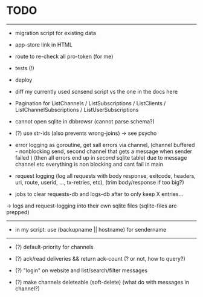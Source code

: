 

  TODO
========

-------------------------------------------------------------------------------------------------------------------------------

 - migration script for existing data

 - app-store link in HTML

 - route to re-check all pro-token (for me)

 - tests (!)

 - deploy

 - diff my currently used scnsend script vs the one in the docs here

 - Pagination for ListChannels / ListSubscriptions / ListClients / ListChannelSubscriptions / ListUserSubscriptions

 - cannot open sqlite in dbbrowsr (cannot parse schema?)

- (?) use str-ids (also prevents wrong-joins) -> see psycho

 - error logging as goroutine, get sall errors via channel,
   (channel buffered - nonblocking send, second channel that gets a message when sender failed )
   (then all errors end up in _second_ sqlite table)
   due to message channel etc everything is non blocking and cant fail in main

 - request logging (log all requests with body response, exitcode, headers, uri, route, userid, ..., tx-retries, etc), (trim body/response if too big?)

 - jobs to clear requests-db and logs-db after to only keep X entries...

 -> logs and request-logging into their own sqlite files (sqlite-files are prepped)

-------------------------------------------------------------------------------------------------------------------------------

 - in my script: use (backupname || hostname) for sendername

-------------------------------------------------------------------------------------------------------------------------------

 - (?) default-priority for channels

 - (?) ack/read deliveries && return ack-count  (? or not, how to query?)

 - (?) "login" on website and list/search/filter messages

 - (?) make channels deleteable (soft-delete) (what do with messages in channel?)